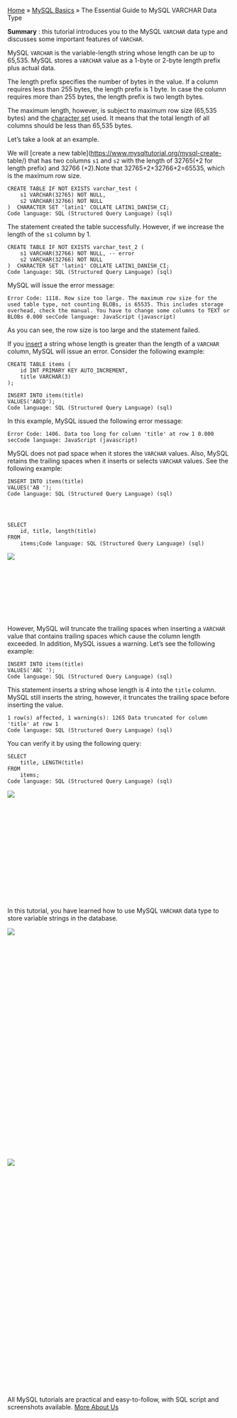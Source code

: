 

[Home](https://www.mysqltutorial.org/) » [MySQL
Basics](https://www.mysqltutorial.org/mysql-basics/) » The Essential Guide to
MySQL VARCHAR Data Type



 **Summary** : this tutorial introduces you to the MySQL `VARCHAR` data type
and discusses some important features of `VARCHAR`.



MySQL `VARCHAR` is the variable-length string whose length can be up to
65,535. MySQL stores a `VARCHAR` value as a 1-byte or 2-byte length prefix
plus actual data.



The length prefix specifies the number of bytes in the value. If a column
requires less than 255 bytes, the length prefix is 1 byte. In case the column
requires more than 255 bytes, the length prefix is two length bytes.



The maximum length, however, is subject to maximum row size (65,535 bytes) and
the [character set](https://www.mysqltutorial.org/mysql-character-set/) used.
It means that the total length of all columns should be less than 65,535
bytes.



Let’s take a look at an example.



We will [create a new table](https://www.mysqltutorial.org/mysql-create-
table/) that has two columns `s1` and `s2` with the length of 32765(+2 for
length prefix) and 32766 (+2).Note that 32765+2+32766+2=65535, which is the
maximum row size.


    
    
    CREATE TABLE IF NOT EXISTS varchar_test (
        s1 VARCHAR(32765) NOT NULL,
        s2 VARCHAR(32766) NOT NULL
    )  CHARACTER SET 'latin1' COLLATE LATIN1_DANISH_CI;
    Code language: SQL (Structured Query Language) (sql)



The statement created the table successfully. However, if we increase the
length of the `s1` column by 1.


    
    
    CREATE TABLE IF NOT EXISTS varchar_test_2 (
        s1 VARCHAR(32766) NOT NULL, -- error
        s2 VARCHAR(32766) NOT NULL
    )  CHARACTER SET 'latin1' COLLATE LATIN1_DANISH_CI;
    Code language: SQL (Structured Query Language) (sql)



MySQL will issue the error message:


    
    
    Error Code: 1118. Row size too large. The maximum row size for the used table type, not counting BLOBs, is 65535. This includes storage overhead, check the manual. You have to change some columns to TEXT or BLOBs 0.000 secCode language: JavaScript (javascript)



As you can see, the row size is too large and the statement failed.



If you [insert](https://www.mysqltutorial.org/mysql-insert-statement.aspx) a
string whose length is greater than the length of a `VARCHAR` column, MySQL
will issue an error. Consider the following example:


    
    
    CREATE TABLE items (
        id INT PRIMARY KEY AUTO_INCREMENT,
        title VARCHAR(3)
    );
    
    INSERT INTO items(title)
    VALUES('ABCD');
    Code language: SQL (Structured Query Language) (sql)



In this example, MySQL issued the following error message:


    
    
    Error Code: 1406. Data too long for column 'title' at row 1 0.000 secCode language: JavaScript (javascript)



MySQL does not pad space when it stores the `VARCHAR` values. Also, MySQL
retains the trailing spaces when it inserts or selects `VARCHAR` values. See
the following example:


    
    
    INSERT INTO items(title)
    VALUES('AB ');
    Code language: SQL (Structured Query Language) (sql)


    
    
    SELECT 
        id, title, length(title)
    FROM
        items;Code language: SQL (Structured Query Language) (sql)

![](https://www.mysqltutorial.org/wp-content/uploads/2017/02/MySQL-VARCHAR-Trailing-Space.png)
![](data:image/svg+xml,%3Csvg%20xmlns=%22http://www.w3.org/2000/svg%22%20viewBox=%220%200%20179%2047%22%3E%3C/svg%3E)


However, MySQL will truncate the trailing spaces when inserting a `VARCHAR`
value that contains trailing spaces which cause the column length exceeded. In
addition, MySQL issues a warning. Let’s see the following example:


    
    
    INSERT INTO items(title)
    VALUES('ABC ');
    Code language: SQL (Structured Query Language) (sql)



This statement inserts a string whose length is 4 into the `title` column.
MySQL still inserts the string, however, it truncates the trailing space
before inserting the value.


    
    
    1 row(s) affected, 1 warning(s): 1265 Data truncated for column 'title' at row 1
    Code language: SQL (Structured Query Language) (sql)



You can verify it by using the following query:


    
    
    SELECT 
        title, LENGTH(title)
    FROM
        items;
    Code language: SQL (Structured Query Language) (sql)

![](https://www.mysqltutorial.org/wp-content/uploads/2017/02/MySQL-VARCHAR-example.png)
![](data:image/svg+xml,%3Csvg%20xmlns=%22http://www.w3.org/2000/svg%22%20viewBox=%220%200%20148%2068%22%3E%3C/svg%3E)


In this tutorial, you have learned how to use MySQL `VARCHAR` data type to
store variable strings in the database.

![](https://www.mysqltutorial.org/wp-content/themes/evolution/img/left.svg)
![](data:image/svg+xml,%3Csvg%20xmlns=%22http://www.w3.org/2000/svg%22%20viewBox=%220%200%2032%2032%22%3E%3C/svg%3E)
![](https://www.mysqltutorial.org/wp-content/themes/evolution/img/right.svg)
![](data:image/svg+xml,%3Csvg%20xmlns=%22http://www.w3.org/2000/svg%22%20viewBox=%220%200%2032%2032%22%3E%3C/svg%3E)


All MySQL tutorials are practical and easy-to-follow, with SQL script and
screenshots available. [More About Us](/about-us/)

